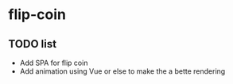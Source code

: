# flip-coin

## TODO list

- Add SPA for flip coin
- Add animation using Vue or else to make the a bette rendering
